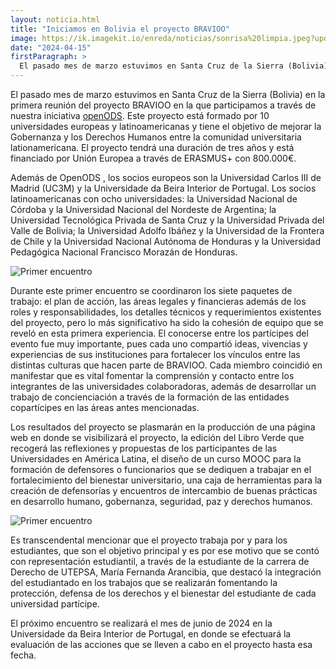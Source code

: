 ```yaml
---
layout: noticia.html
title: "Iniciamos en Bolivia el proyecto BRAVIOO"
image: https://ik.imagekit.io/enreda/noticias/sonrisa%20limpia.jpeg?updatedAt=1713172068604
date: "2024-04-15"
firstParagraph: > 
  El pasado mes de marzo estuvimos en Santa Cruz de la Sierra (Bolivia) en la primera reunión del proyecto BRAVIOO ERASMUS+ en la que participamos a través de nuestra inciciativa openODS. Este proyecto está formado por 10 universidades europeas y latinoamericanas y tiene el objetivo de mejorar la Gobernanza y los Derechos Humanos entre la comunidad universitaria lationamericana. El proyecto tendrá una duración de tres años y está financiado por Unión Europea con 800.000€.
---
```


El pasado mes de marzo estuvimos en Santa Cruz de la Sierra (Bolivia) en la primera reunión del proyecto BRAVIOO en la que participamos a través de nuestra iniciativa [openODS](https://openods.es/es/). Este proyecto está formado por 10 universidades europeas y latinoamericanas y tiene el objetivo de mejorar la Gobernanza y los Derechos Humanos entre la comunidad universitaria lationamericana. El proyecto tendrá una duración de tres años y está financiado por Unión Europea a través de ERASMUS+ con 800.000€.

Además de  OpenODS , los  socios europeos son la Universidad Carlos III de Madrid (UC3M) y la   Universidade   da   Beira   Interior   de   Portugal. Los socios  latinoamericanas con ocho universidades: la Universidad Nacional de Córdoba y la Universidad Nacional del Nordeste de Argentina; la Universidad Tecnológica Privada de Santa Cruz y la Universidad Privada del Valle de Bolivia; la Universidad Adolfo Ibáñez y la Universidad de la Frontera de Chile y la Universidad Nacional Autónoma de Honduras y la Universidad Pedagógica Nacional Francisco Morazán de Honduras. 

![Primer encuentro](https://ik.imagekit.io/enreda/noticias/20240322093514_IMG_1786.JPG?updatedAt=1713172085704)

Durante este primer encuentro se coordinaron los siete paquetes de trabajo: el plan de acción, las áreas legales y financieras además de los roles y responsabilidades, los detalles técnicos y requerimientos existentes del proyecto, pero lo más significativo ha sido la cohesión de equipo que se reveló en esta primera experiencia. El conocerse entre los partícipes del evento fue muy importante, pues cada uno compartió ideas, vivencias y experiencias de sus instituciones para fortalecer los vínculos entre las distintas culturas que hacen parte de BRAVIOO. Cada miembro coincidió en manifestar que es vital fomentar la comprensión y contacto entre los integrantes de las universidades colaboradoras, además de desarrollar un trabajo de concienciación a través de la formación de las entidades copartícipes en las áreas antes mencionadas. 

Los   resultados   del   proyecto   se   plasmarán   en   la   producción   de   una página web en donde se visibilizará el proyecto, la edición del Libro Verde que recogerá las reflexiones y propuestas de los participantes de las Universidades en América Latina, el diseño de un curso MOOC para la formación de defensores o funcionarios que se dediquen a trabajar en el fortalecimiento del bienestar universitario, una caja de herramientas para la creación de defensorías y encuentros de intercambio de buenas prácticas en desarrollo humano, gobernanza, seguridad, paz y derechos
humanos.

![Primer encuentro](https://ik.imagekit.io/enreda/noticias/Captura%20de%20pantalla%202024-04-15%20090130.jpg?updatedAt=1713172104462)

Es transcendental mencionar que el proyecto trabaja por y para los estudiantes, que son el objetivo principal y es por ese motivo que se contó con representación estudiantil, a través de la estudiante de la carrera de Derecho de UTEPSA, María Fernanda Arancibia, que destacó la   integración   del   estudiantado   en   los   trabajos   que   se   realizarán fomentando la protección, defensa de los derechos y el bienestar del estudiante de cada universidad partícipe. 

El próximo   encuentro   se   realizará   el   mes   de   junio   de   2024   en   la Universidade da Beira Interior de Portugal, en donde se efectuará la evaluación de las acciones que se lleven a cabo en el proyecto hasta esa fecha.
